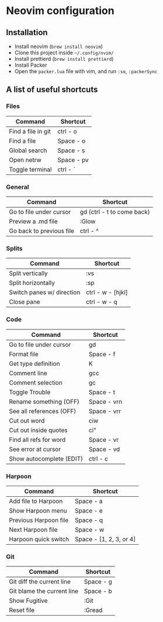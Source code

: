# Neovim configuration

## Installation

- Install neovim (`brew install neovim`)
- Clone this project inside `~/.config/nvim/`
- Install prettierd (`brew install prettierd`)
- Install Packer
- Open the `packer.lua` file with vim, and run `:so`, `:packerSync`

## A list of useful shortcuts

### Files

| Command            | Shortcut   |
|--------------------|------------|
| Find a file in git | ctrl - o   |
| Find a file        | Space - o  |
| Global search      | Space - s  |
| Open netrw         | Space - pv |
| Toggle terminal    | ctrl - `   |

### General

| Command                 | Shortcut                   |
|-------------------------|----------------------------|
| Go to file under cursor | gd (ctrl - t to come back) |
| Preview a .md file      | :Glow                      |
| Go back to previous file| ctrl - ^                   |

### Splits

| Command                  | Shortcut          |
|--------------------------|-------------------|
| Split vertically         | :vs               |
| Split horizontally       | :sp               |
| Switch panes w/ direction| ctrl - w - [hjkl] |
| Close pane               | ctrl - w - q      |

### Code 

| Command                 | Shortcut    |
|-------------------------|-------------|
| Go to file under cursor | gd          |
| Format file             | Space - f   |
| Get type definition     | K           |
| Comment line            | gcc         |
| Comment selection       | gc          |
| Toggle Trouble          | Space - t   |
| Rename something (OFF)  | Space - vrn |
| See all references (OFF)| Space - vrr |
| Cut out word            | ciw         |
| Cut out inside quotes   | ci"         |
| Find all refs for word  | Space - vr  |
| See error at cursor     | Space - vd  |
| Show autocomplete (EDIT)| ctrl - c    |


### Harpoon

| Command               | Shortcut                |
|-----------------------|-------------------------|
| Add file to Harpoon   | Space - a               |
| Show Harpoon menu     | Space - e               |
| Previous Harpoon file | Space - q               |
| Next Harpoon file     | Space - w               |
| Harpoon quick switch  | Space - [1, 2, 3, or 4] |

### Git

| Command                    | Shortcut  |
|----------------------------|-----------|
| Git diff the current line  | Space - g |
| Git blame the current line | Space - b |
| Show Fugitive              | :Git      |
| Reset file                 | :Gread    |

